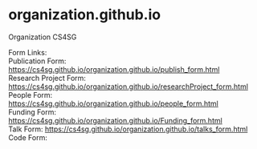 # organization.github.io
Organization CS4SG

Form Links:
<br />
Publication Form: https://cs4sg.github.io/organization.github.io/publish_form.html <br />
Research Project Form: https://cs4sg.github.io/organization.github.io/researchProject_form.html <br />
People Form: https://cs4sg.github.io/organization.github.io/people_form.html<br />
Funding Form: https://cs4sg.github.io/organization.github.io/Funding_form.html<br />
Talk Form: https://cs4sg.github.io/organization.github.io/talks_form.html<br />
Code Form: 
